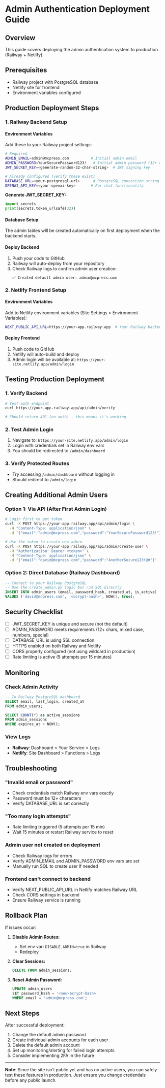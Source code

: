 # Admin Authentication Deployment Guide

## Overview
This guide covers deploying the admin authentication system to production (Railway + Netlify).

## Prerequisites
- Railway project with PostgreSQL database
- Netlify site for frontend
- Environment variables configured

## Production Deployment Steps

### 1. Railway Backend Setup

#### Environment Variables
Add these to your Railway project settings:

```bash
# Required
ADMIN_EMAIL=admin@mcpress.com          # Initial admin email
ADMIN_PASSWORD=YourSecurePassword123!   # Initial admin password (12+ chars)
JWT_SECRET_KEY=<generate-random-32-char-string>  # JWT signing key

# Already configured (verify these exist)
DATABASE_URL=<your-postgresql-url>      # PostgreSQL connection string
OPENAI_API_KEY=<your-openai-key>       # For chat functionality
```

**Generate JWT_SECRET_KEY:**
```python
import secrets
print(secrets.token_urlsafe(32))
```

#### Database Setup
The admin tables will be created automatically on first deployment when the backend starts.

#### Deploy Backend
1. Push your code to GitHub
2. Railway will auto-deploy from your repository
3. Check Railway logs to confirm admin user creation:
   ```
   ✅ Created default admin user: admin@mcpress.com
   ```

### 2. Netlify Frontend Setup

#### Environment Variables
Add to Netlify environment variables (Site Settings > Environment Variables):

```bash
NEXT_PUBLIC_API_URL=https://your-app.railway.app  # Your Railway backend URL
```

#### Deploy Frontend
1. Push code to GitHub
2. Netlify will auto-build and deploy
3. Admin login will be available at: `https://your-site.netlify.app/admin/login`

## Testing Production Deployment

### 1. Verify Backend
```bash
# Test auth endpoint
curl https://your-app.railway.app/api/admin/verify

# Should return 401 (no auth) - this means it's working
```

### 2. Test Admin Login
1. Navigate to: `https://your-site.netlify.app/admin/login`
2. Login with credentials set in Railway env vars
3. You should be redirected to `/admin/dashboard`

### 3. Verify Protected Routes
- Try accessing `/admin/dashboard` without logging in
- Should redirect to `/admin/login`

## Creating Additional Admin Users

### Option 1: Via API (After First Admin Login)
```bash
# Login first to get token
curl -X POST https://your-app.railway.app/api/admin/login \
  -H "Content-Type: application/json" \
  -d '{"email":"admin@mcpress.com","password":"YourSecurePassword123!"}'

# Use the token to create new admin
curl -X POST https://your-app.railway.app/api/admin/create-user \
  -H "Authorization: Bearer <token>" \
  -H "Content-Type: application/json" \
  -d '{"email":"david@mcpress.com","password":"AnotherSecure123!@#"}'
```

### Option 2: Direct Database (Railway Dashboard)
```sql
-- Connect to your Railway PostgreSQL
-- Use the create_admin.py logic but run SQL directly
INSERT INTO admin_users (email, password_hash, created_at, is_active)
VALUES ('david@mcpress.com', '<bcrypt-hash>', NOW(), true);
```

## Security Checklist

- [ ] JWT_SECRET_KEY is unique and secure (not the default)
- [ ] ADMIN_PASSWORD meets requirements (12+ chars, mixed case, numbers, special)
- [ ] DATABASE_URL is using SSL connection
- [ ] HTTPS enabled on both Railway and Netlify
- [ ] CORS properly configured (not using wildcard in production)
- [ ] Rate limiting is active (5 attempts per 15 minutes)

## Monitoring

### Check Admin Activity
```sql
-- In Railway PostgreSQL dashboard
SELECT email, last_login, created_at 
FROM admin_users;

SELECT COUNT(*) as active_sessions 
FROM admin_sessions 
WHERE expires_at > NOW();
```

### View Logs
- **Railway**: Dashboard > Your Service > Logs
- **Netlify**: Site Dashboard > Functions > Logs

## Troubleshooting

### "Invalid email or password"
- Check credentials match Railway env vars exactly
- Password must be 12+ characters
- Verify DATABASE_URL is set correctly

### "Too many login attempts"
- Rate limiting triggered (5 attempts per 15 min)
- Wait 15 minutes or restart Railway service to reset

### Admin user not created on deployment
- Check Railway logs for errors
- Verify ADMIN_EMAIL and ADMIN_PASSWORD env vars are set
- Manually run SQL to create user if needed

### Frontend can't connect to backend
- Verify NEXT_PUBLIC_API_URL in Netlify matches Railway URL
- Check CORS settings in backend
- Ensure Railway service is running

## Rollback Plan

If issues occur:

1. **Disable Admin Routes:**
   - Set env var: `DISABLE_ADMIN=true` in Railway
   - Redeploy

2. **Clear Sessions:**
   ```sql
   DELETE FROM admin_sessions;
   ```

3. **Reset Admin Password:**
   ```sql
   UPDATE admin_users 
   SET password_hash = '<new-bcrypt-hash>' 
   WHERE email = 'admin@mcpress.com';
   ```

## Next Steps

After successful deployment:
1. Change the default admin password
2. Create individual admin accounts for each user
3. Delete the default admin account
4. Set up monitoring/alerting for failed login attempts
5. Consider implementing 2FA in the future

---

**Note**: Since the site isn't public yet and has no active users, you can safely test these features in production. Just ensure you change credentials before any public launch.